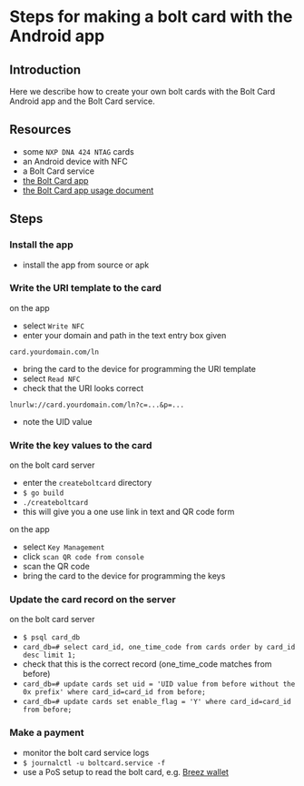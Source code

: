 # Steps for making a bolt card with the Android app

## Introduction

Here we describe how to create your own bolt cards with the Bolt Card Android app and the Bolt Card service.

## Resources
 
- some `NXP DNA 424 NTAG` cards
- an Android device with NFC
- a Bolt Card service
- [the Bolt Card app](https://github.com/boltcard/bolt-nfc-android-app)
- [the Bolt Card app usage document](https://github.com/boltcard/bolt-nfc-android-app#usage)

## Steps

### Install the app

- install the app from source or apk

### Write the URI template to the card
on the app
- select `Write NFC` 
- enter your domain and path in the text entry box given
```
card.yourdomain.com/ln
```
- bring the card to the device for programming the URI template
- select `Read NFC`
- check that the URI looks correct
```
lnurlw://card.yourdomain.com/ln?c=...&p=...
```
- note the UID value

### Write the key values to the card
on the bolt card server
- enter the `createboltcard` directory
- `$ go build`
- `./createboltcard`
- this will give you a one use link in text and QR code form

on the app
- select `Key Management`
- click `scan QR code from console`
- scan the QR code
- bring the card to the device for programming the keys

### Update the card record on the server
on the bolt card server
- `$ psql card_db`
- `card_db=# select card_id, one_time_code from cards order by card_id desc limit 1;`
- check that this is the correct record (one_time_code matches from before)
- `card_db=# update cards set uid = 'UID value from before without the 0x prefix' where card_id=card_id from before;`
- `card_db=# update cards set enable_flag = 'Y' where card_id=card_id from before;`

### Make a payment
- monitor the bolt card service logs
- `$ journalctl -u boltcard.service -f`
- use a PoS setup to read the bolt card, e.g. [Breez wallet](https://breez.technology/)
